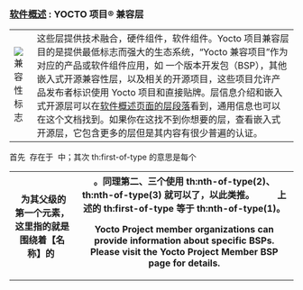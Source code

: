 ### [软件概述][1] : **YOCTO 项目® 兼容层**

|||
|-|-|
| ![兼容性标志][2] | 这些层提供技术融合，硬件组件，软件组件。Yocto 项目兼容层目的是提供最低标志而强大的生态系统，“Yocto 兼容项目”作为对应的产品或软件组件应用，如 一个版本开发包（BSP），其他嵌入式开源兼容性层，以及相关的开源项目，这些项目允许产品发布者标识使用 Yocto 项目和直接贴牌。层信息介绍和嵌入式开源层可以在[软件概述页面的层段落][3]看到，通用信息也可以在这个文档找到。如果你在这找不到你想要的层，查看嵌入式开源层，它包含更多的层但是其内容有很少普遍的认证。|

<style>table th:first-of-type {    width: 100px;}</style><!-- 下方是表格的 Markdown 语法 --!>


首先 <th> 存在于 <table> 中；其次 th:first-of-type 的意思是每个 <th> 为其父级的第一个元素，这里指的就是围绕着【名称】的 <th>。同理第二、三个使用 th:nth-of-type(2)、th:nth-of-type(3) 就可以了，以此类推。 
  上述的 th:first-of-type 等于 th:nth-of-type(1)。


Yocto Project member organizations can provide information about specific BSPs. Please visit the Yocto Project Member BSP page for details.


[1]: https://github.com/guevaraya/Yocto_doc/blob/master/software-overview/software-overview.md
[2]: https://www.yoctoproject.org/wp-content/uploads/2018/03/Yocto-Badge-Update-Participant-2018.png
[3]: https://www.yoctoproject.org/software-overview/
[4]: http://layers.openembedded.org/
[5]: https://www.yoctoproject.org/software-overview/layers/bsps/?release=All&title
